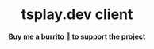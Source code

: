 <h1 align="center">
  tsplay.dev client
</h1>

<p align="center">
  <strong><a href="https://www.buymeacoffee.com/gillchristian">Buy me a burrito 🌯</a> to support the project</strong>
</p>
